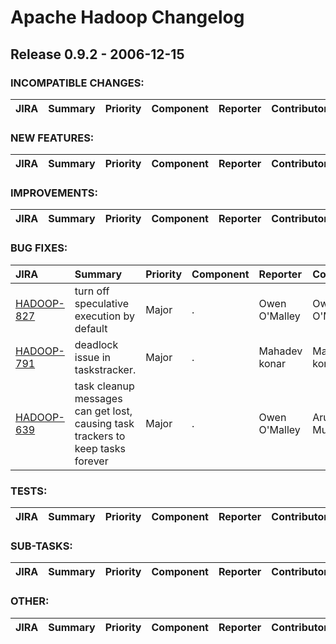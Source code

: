 # Apache Hadoop Changelog

## Release 0.9.2 - 2006-12-15

### INCOMPATIBLE CHANGES:

| JIRA | Summary | Priority | Component | Reporter | Contributor |
|:---- |:---- | :--- |:---- |:---- |:---- |


### NEW FEATURES:

| JIRA | Summary | Priority | Component | Reporter | Contributor |
|:---- |:---- | :--- |:---- |:---- |:---- |


### IMPROVEMENTS:

| JIRA | Summary | Priority | Component | Reporter | Contributor |
|:---- |:---- | :--- |:---- |:---- |:---- |


### BUG FIXES:

| JIRA | Summary | Priority | Component | Reporter | Contributor |
|:---- |:---- | :--- |:---- |:---- |:---- |
| [HADOOP-827](https://issues.apache.org/jira/browse/HADOOP-827) | turn off speculative execution by default |  Major | . | Owen O'Malley | Owen O'Malley |
| [HADOOP-791](https://issues.apache.org/jira/browse/HADOOP-791) | deadlock issue in taskstracker. |  Major | . | Mahadev konar | Mahadev konar |
| [HADOOP-639](https://issues.apache.org/jira/browse/HADOOP-639) | task cleanup messages can get lost, causing task trackers to keep tasks forever |  Major | . | Owen O'Malley | Arun C Murthy |


### TESTS:

| JIRA | Summary | Priority | Component | Reporter | Contributor |
|:---- |:---- | :--- |:---- |:---- |:---- |


### SUB-TASKS:

| JIRA | Summary | Priority | Component | Reporter | Contributor |
|:---- |:---- | :--- |:---- |:---- |:---- |


### OTHER:

| JIRA | Summary | Priority | Component | Reporter | Contributor |
|:---- |:---- | :--- |:---- |:---- |:---- |


